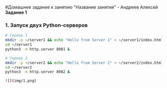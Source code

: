#Домашнее задание к занятию "Название занятия" - Андреев Алексей  
**Задание 1**  

### 1. Запуск двух Python-серверов

```bash
# Сервер 1
mkdir -p ~/server1 && echo "Hello from Server 1" > ~/server1/index.html
cd ~/server1
python3 -m http.server 8081 &

# Сервер 2
mkdir -p ~/server2 && echo "Hello from Server 2" > ~/server2/index.html
cd ~/server2
python3 -m http.server 8082 &

![](img/1.png)

